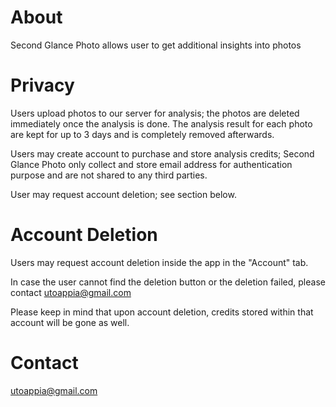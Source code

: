 # About
Second Glance Photo allows user to get additional insights into photos

# Privacy
Users upload photos to our server for analysis; the photos are deleted immediately once the analysis is done. The analysis result for each photo are kept for up to 3 days and is completely removed afterwards.

Users may create account to purchase and store analysis credits; Second Glance Photo only collect and store email address for authentication purpose and are not shared to any third parties.

User may request account deletion; see section below.

# Account Deletion
Users may request account deletion inside the app in the "Account" tab.

In case the user cannot find the deletion button or the deletion failed, please contact utoappia@gmail.com

Please keep in mind that upon account deletion, credits stored within that account will be gone as well.

# Contact
utoappia@gmail.com

